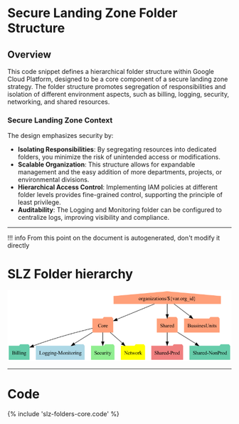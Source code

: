 # Secure Landing Zone Folder Structure

## Overview

This code snippet defines a hierarchical folder structure within Google Cloud Platform, designed to be a core component of a secure landing zone strategy. The folder structure promotes segregation of responsibilities and isolation of different environment aspects, such as billing, logging, security, networking, and shared resources.


### Secure Landing Zone Context

The design emphasizes security by:

- **Isolating Responsibilities**: By segregating resources into dedicated folders, you minimize the risk of unintended access or modifications.
- **Scalable Organization**: This structure allows for expandable management and the easy addition of more departments, projects, or environmental divisions.
- **Hierarchical Access Control**: Implementing IAM policies at different folder levels provides fine-grained control, supporting the principle of least privilege.
- **Auditability**: The Logging and Monitoring folder can be configured to centralize logs, improving visibility and compliance.

---
!!! info
    From this point on the document is autogenerated, don't modify it directly
    
# SLZ Folder hierarchy
![image info](./img/slz-folders-core.png)

<!-- ```dot
{% include './img/slz-folders-core' %}
``` -->
---

# Code

{% include 'slz-folders-core.code' %}
